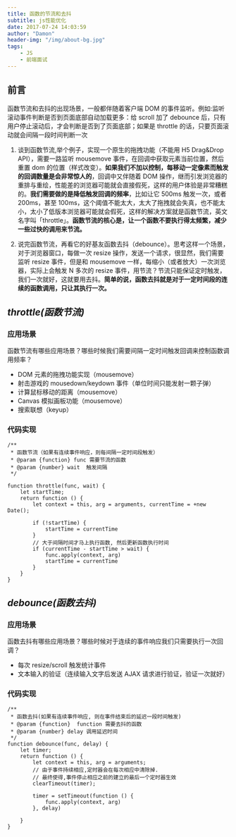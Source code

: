 ```yaml
---
title: 函数的节流和去抖
subtitle: js性能优化
date: 2017-07-24 14:03:59
author: "Damon"
header-img: "/img/about-bg.jpg"
tags:
    - JS
    - 前端面试
---
```


## 前言
函数节流和去抖的出现场景，一般都伴随着客户端 DOM 的事件监听。例如:监听滚动事件判断是否到页面底部自动加载更多：给 scroll 加了 debounce 后，只有用户停止滚动后，才会判断是否到了页面底部；如果是 throttle 的话，只要页面滚动就会间隔一段时间判断一次 

1.  谈到函数节流,举个例子，实现一个原生的拖拽功能（不能用 H5 Drag&Drop API），需要一路监听 mousemove 事件，在回调中获取元素当前位置，然后重置 dom 的位置（样式改变）。**如果我们不加以控制，每移动一定像素而触发的回调数量是会非常惊人的**，回调中又伴随着 DOM 操作，继而引发浏览器的重排与重绘，性能差的浏览器可能就会直接假死，这样的用户体验是非常糟糕的。**我们需要做的是降低触发回调的频率**，比如让它 500ms 触发一次，或者 200ms，甚至 100ms，这个阈值不能太大，太大了拖拽就会失真，也不能太小，太小了低版本浏览器可能就会假死，这样的解决方案就是函数节流，英文名字叫「throttle」。**函数节流的核心是，让一个函数不要执行得太频繁，减少一些过快的调用来节流。**

2.  说完函数节流，再看它的好基友函数去抖（debounce）。思考这样一个场景，对于浏览器窗口，每做一次 resize 操作，发送一个请求，很显然，我们需要监听 resize 事件，但是和 mousemove 一样，每缩小（或者放大）一次浏览器，实际上会触发 N 多次的 resize 事件，用节流？节流只能保证定时触发，我们一次就好，这就要用去抖。**简单的说，函数去抖就是对于一定时间段的连续的函数调用，只让其执行一次。**



## *throttle(函数节流)*

### 应用场景
函数节流有哪些应用场景？哪些时候我们需要间隔一定时间触发回调来控制函数调用频率？

* DOM 元素的拖拽功能实现（mousemove）
* 射击游戏的 mousedown/keydown 事件（单位时间只能发射一颗子弹）
* 计算鼠标移动的距离（mousemove）
* Canvas 模拟画板功能（mousemove）
* 搜索联想（keyup）

### 代码实现
```
/**
 * 函数节流（如果有连续事件响应，则每间隔一定时间段触发）
 * @param {function} func 需要节流的函数
 * @param {number} wait  触发间隔
 */

function throttle(func, wait) {
    let startTime;
    return function () {
        let context = this, arg = arguments, currentTime = +new Date();

        if (!startTime) {
            startTime = currentTime
        }
        // 大于间隔时间才马上执行函数, 然后更新函数执行时间
        if (currentTime - startTime > wait) {
            func.apply(context, arg)
            startTime = currentTime
        }
    }
}
```


## *debounce(函数去抖)*

### 应用场景
函数去抖有哪些应用场景？哪些时候对于连续的事件响应我们只需要执行一次回调？

* 每次 resize/scroll 触发统计事件
* 文本输入的验证（连续输入文字后发送 AJAX 请求进行验证，验证一次就好）

### 代码实现
```
/**
 * 函数去抖(如果有连续事件响应, 则在事件结束后的延迟一段时间触发)
 * @param {function}  function 需要去抖的函数
 * @param {number} delay 调用延迟时间
 */
function debounce(func, delay) {
    let timer;
    return function () {
        let context = this, arg = arguments;
        // 由于事件持续相应,定时器会在每次相应中清除掉.
        // 最终使得,事件停止相应之前的建立的最后一个定时器生效
        clearTimeout(timer);
 
        timer = setTimeout(function () {
            func.apply(context, arg)
        }, delay)

    }
}
```